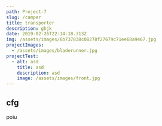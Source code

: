 ```yaml
---
path: Project-7
slug: /camper
title: transporter
description: ghjk
date: 2019-02-26T22:14:18.313Z
img: /assets/images/6b737838c08278f27679c71ee68a9467.jpg
projectImages:
  - /assets/images/bladerunner.jpg
projectTest:
  - alt: asd
    title: asd
    description: asd
    image: /assets/images/front.jpg
---
```


## cfg

poiu
